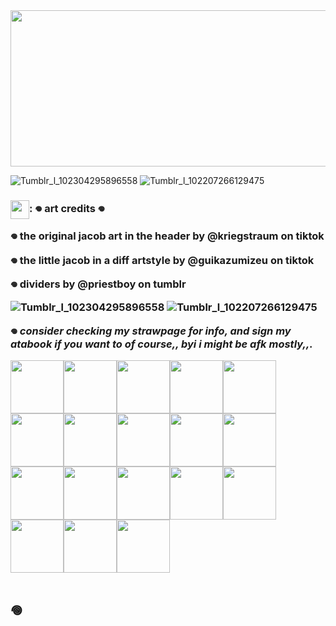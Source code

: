 
<img src="https://github.com/user-attachments/assets/41aee69e-2eab-41af-abc2-5d050b67837a" width="550" height="250"/>

![Tumblr_l_102304295896558](https://github.com/user-attachments/assets/1b1ca2c7-804e-4187-b78d-b88c1d5bb36c)
![Tumblr_l_102207266129475](https://github.com/user-attachments/assets/6ca4f4e3-2923-47b9-942d-0ca95183fd7e)

 <h3><img align="center" height="30" src="https://github.com/user-attachments/assets/316796bb-5021-439c-929d-6e62d1d6b00c">: 𖦹 art credits 𖦹

𖦹 the original jacob art in the header by @kriegstraum on tiktok

𖦹 the little jacob in a diff 
artstyle by @guikazumizeu on tiktok

𖦹 dividers by @priestboy on tumblr

![Tumblr_l_102304295896558](https://github.com/user-attachments/assets/1b1ca2c7-804e-4187-b78d-b88c1d5bb36c)
![Tumblr_l_102207266129475](https://github.com/user-attachments/assets/6ca4f4e3-2923-47b9-942d-0ca95183fd7e)

𖦹 *consider checking my strawpage for info, and sign my atabook if you want to of course,, byi i might be afk mostly,,.*

<img src="https://cdn.discordapp.com/attachments/1080367521095503984/1335554311035293746/Tumblr_l_97956484569376.gif?ex=67a09761&is=679f45e1&hm=34f1e1899d9819955e5b600c3a025c9a257aa46fa22822f2790b5441b16f72f3&" width="85"/><img src="https://cdn.discordapp.com/attachments/1080367521095503984/1335554311400460373/Tumblr_l_97954971820607.gif?ex=67a09761&is=679f45e1&hm=296f256d213c56f1a97b0deb533df88f04de182cc03aa256a8b4cf30bae3b33d&" width="85"/><img src="https://cdn.discordapp.com/attachments/1080367521095503984/1335554311739936799/Tumblr_l_97951413883760.gif?ex=67a09761&is=679f45e1&hm=aa0b53ed475425d1ab8e7fea4c57cce483aadc94b67672eb34c845a2f58c33e4&" width="85"/><img src="https://cdn.discordapp.com/attachments/1080367521095503984/1335554312192917545/Tumblr_l_97949493305760.gif?ex=67a09761&is=679f45e1&hm=d5a8f971043803bec6a94f1710b63b1a58c8e026248d0e67b16bf07e3b8fff50&" width="85"/><img src="https://cdn.discordapp.com/attachments/1080367521095503984/1335554312566476862/Tumblr_l_97383203467957.jpg?ex=67a09761&is=679f45e1&hm=d11b3e8a7729740087095fb9292dd781f15e6a4b94335560a8f9af1a21ef2a2f&" width="85"/><img src="https://cdn.discordapp.com/attachments/1080367521095503984/1335554312839102505/Tumblr_l_97283653928721.jpg?ex=67a09761&is=679f45e1&hm=f25f41562bc5ffd947945ff84bbd73fc9b38fd6a7251ecfe7244c3b8cdfcc4a1&" width="85"/><img src="https://cdn.discordapp.com/attachments/1080367521095503984/1335554313086304336/Tumblr_l_97279361702874.jpg?ex=67a09761&is=679f45e1&hm=cd74526817a53c0242b189102053022c397a6b20caa207e2b3830b6ed080edb0&" width="85"/><img src="https://cdn.discordapp.com/attachments/1080367521095503984/1335554313350811749/Tumblr_l_97171979850868.jpg?ex=67a09761&is=679f45e1&hm=0f33d1e869f1ccd483634550d0c8ecbf95874d11caf6a3580df832ebea1a2722&" width="85"/><img src="https://cdn.discordapp.com/attachments/1080367521095503984/1335554313581494272/Tumblr_l_97166002829637.jpg?ex=67a09761&is=679f45e1&hm=6e288f8d8d9e99c8daedcb86ee2167af28d4fe9214bb802563cdf428383b2643&" width="85"/><img src="https://cdn.discordapp.com/attachments/1080367521095503984/1335554313874833471/Tumblr_l_97167839845021.jpg?ex=67a09761&is=679f45e1&hm=9176427df4821a1215b6b0d907adffa5776b1e6381bf8c24094c1cb681386214&" width="85"/><img src="https://cdn.discordapp.com/attachments/1080367521095503984/1335554505286090793/Tumblr_l_97156371247790.jpg?ex=67a0978f&is=679f460f&hm=954cc39d41151c9748075570c9b45d364e5afb2b7f18be8151dd1220225bdaf4&" width="85"/><img src="https://cdn.discordapp.com/attachments/1080367521095503984/1335554505596731422/Tumblr_l_97152128777867.jpg?ex=67a0978f&is=679f460f&hm=e6cd8d90644113f7a22cd7ce68bc64d0d0b0be8f7f3f5791575d17dc8ebabeff&" width="85"/><img src="https://cdn.discordapp.com/attachments/1080367521095503984/1335554505785479198/Tumblr_l_97150123568789.jpg?ex=67a0978f&is=679f460f&hm=0c82347852b15ea1247c4da338a58468278d84b675ea4354df516e745530da05&" width="85"/><img src="https://cdn.discordapp.com/attachments/1080367521095503984/1335554506011709500/Tumblr_l_97146311948328.jpg?ex=67a0978f&is=679f460f&hm=4afa4925363f57fcb7737a64125a820e0f0066be48fb5f173ebbc38ec390acc3&" width="85"/><img src="https://cdn.discordapp.com/attachments/1080367521095503984/1335554506229940305/Tumblr_l_97115274713634.gif?ex=67a0978f&is=679f460f&hm=7fcec1deddd69a57c742ddc8c14616952ce452bce11d1a0e4b5359a4d449c1d8&" width="85"/><img src="https://cdn.discordapp.com/attachments/1080367521095503984/1335554506573742110/Tumblr_l_97113321821480.jpg?ex=67a0978f&is=679f460f&hm=0d1586e24e7a696942a89681fbb4424208c80334b8340f6f76d2f815d4b3580e&" width="85"/><img src="https://cdn.discordapp.com/attachments/1080367521095503984/1335554506808754197/Tumblr_l_97077215514324.jpg?ex=67a0978f&is=679f460f&hm=e3c6e79aa5317ac700b6a582df52b29dc370d9d22243ec45ac06506613bd956d&" width="85"/><img src="https://cdn.discordapp.com/attachments/1080367521095503984/1335559779086761994/Tumblr_l_114416588459049.jpg?ex=67a09c78&is=679f4af8&hm=f037012e8911e3f4613f08baa2c5bc8471544f7ab58f393d1f961747faebe627&" width="85"/>





# 𖦹
